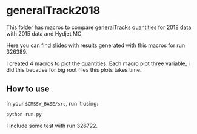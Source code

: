 # generalTrack2018

This folder has macros to compare generalTracks quantities for 2018 data with 2015 data and Hydjet MC.

[Here](https://twiki.cern.ch/twiki/pub/CMS/HITracking2018PbPb/Nov9_generalTracksFirstLook.pdf) you can find slides with results generated with this macros for run 326389.

I created 4 macros to plot the quantities. Each macro plot three variable, i did this because for big root files this plots takes time.

## How to use

In your `$CMSSW_BASE/src`, run it using:

`python run.py`

I include some test with run 326722.
